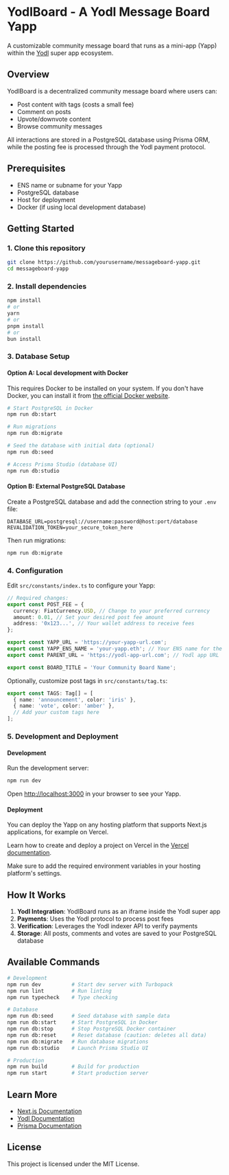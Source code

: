 # YodlBoard - A Yodl Message Board Yapp

A customizable community message board that runs as a mini-app (Yapp) within the [Yodl](https://yodl.me) super app ecosystem.

## Overview

YodlBoard is a decentralized community message board where users can:

- Post content with tags (costs a small fee)
- Comment on posts
- Upvote/downvote content
- Browse community messages

All interactions are stored in a PostgreSQL database using Prisma ORM, while the posting fee is processed through the Yodl payment protocol.

## Prerequisites

- ENS name or subname for your Yapp
- PostgreSQL database
- Host for deployment
- Docker (if using local development database)

## Getting Started

### 1. Clone this repository

```bash
git clone https://github.com/yourusername/messageboard-yapp.git
cd messageboard-yapp
```

### 2. Install dependencies

```bash
npm install
# or
yarn
# or
pnpm install
# or
bun install
```

### 3. Database Setup

#### Option A: Local development with Docker

This requires Docker to be installed on your system. If you don't have Docker, you can install it from [the official Docker website](https://docs.docker.com/get-docker/).

```bash
# Start PostgreSQL in Docker
npm run db:start

# Run migrations
npm run db:migrate

# Seed the database with initial data (optional)
npm run db:seed

# Access Prisma Studio (database UI)
npm run db:studio
```

#### Option B: External PostgreSQL Database

Create a PostgreSQL database and add the connection string to your `.env` file:

```
DATABASE_URL=postgresql://username:password@host:port/database
REVALIDATION_TOKEN=your_secure_token_here
```

Then run migrations:

```bash
npm run db:migrate
```

### 4. Configuration

Edit `src/constants/index.ts` to configure your Yapp:

```typescript
// Required changes:
export const POST_FEE = {
  currency: FiatCurrency.USD, // Change to your preferred currency
  amount: 0.01, // Set your desired post fee amount
  address: '0x123...', // Your wallet address to receive fees
};

export const YAPP_URL = 'https://your-yapp-url.com';
export const YAPP_ENS_NAME = 'your-yapp.eth'; // Your ENS name for the Yapp
export const PARENT_URL = 'https://yodl-app-url.com'; // Yodl app URL

export const BOARD_TITLE = 'Your Community Board Name';
```

Optionally, customize post tags in `src/constants/tag.ts`:

```typescript
export const TAGS: Tag[] = [
  { name: 'announcement', color: 'iris' },
  { name: 'vote', color: 'amber' },
  // Add your custom tags here
];
```

### 5. Development and Deployment

#### Development

Run the development server:

```bash
npm run dev
```

Open [http://localhost:3000](http://localhost:3000) in your browser to see your Yapp.

#### Deployment

You can deploy the Yapp on any hosting platform that supports Next.js applications, for example on Vercel.

Learn how to create and deploy a project on Vercel in the [Vercel documentation](https://vercel.com/docs/getting-started-with-vercel).

Make sure to add the required environment variables in your hosting platform's settings.

## How It Works

1. **Yodl Integration**: YodlBoard runs as an iframe inside the Yodl super app
2. **Payments**: Uses the Yodl protocol to process post fees
3. **Verification**: Leverages the Yodl indexer API to verify payments
4. **Storage**: All posts, comments and votes are saved to your PostgreSQL database

## Available Commands

```bash
# Development
npm run dev          # Start dev server with Turbopack
npm run lint         # Run linting
npm run typecheck    # Type checking

# Database
npm run db:seed      # Seed database with sample data
npm run db:start     # Start PostgreSQL in Docker
npm run db:stop      # Stop PostgreSQL Docker container
npm run db:reset     # Reset database (caution: deletes all data)
npm run db:migrate   # Run database migrations
npm run db:studio    # Launch Prisma Studio UI

# Production
npm run build        # Build for production
npm run start        # Start production server
```

## Learn More

- [Next.js Documentation](https://nextjs.org/docs)
- [Yodl Documentation](https://docs.yodl.me)
- [Prisma Documentation](https://www.prisma.io/docs)

## License

This project is licensed under the MIT License.
